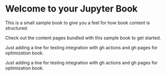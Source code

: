 Welcome to your Jupyter Book
============================

This is a small sample book to give you a feel for how book content is
structured.

Check out the content pages bundled with this sample book to get started.

Just adding a line for testing integration with gh actions and gh pages for optimization book.

Just adding a line for testing integration with gh actions and gh pages for optimization book.
